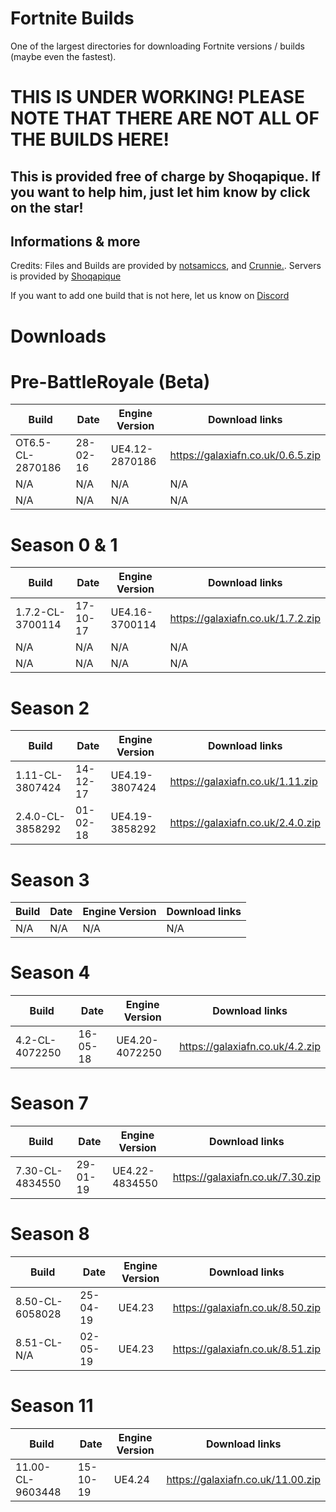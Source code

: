 # Fortnite Builds
One of the largest directories for downloading Fortnite versions / builds (maybe even the fastest).

# THIS IS UNDER WORKING! PLEASE NOTE THAT THERE ARE NOT ALL OF THE BUILDS HERE!
## This is provided free of charge by Shoqapique. If you want to help him, just let him know by click on the star!

##  Informations & more

Credits: Files and Builds are provided by [notsamiccs](https://github.com/notsamicc/Fortnite-Builds), and [Crunnie.](https://github.com/Crunnie). Servers is provided by [Shoqapique](https://github.com/Shoqaratio)

If you want to add one build that is not here, let us know on [Discord](https://discord.gg/KsNdAmqYsy)

# Downloads

# Pre-BattleRoyale (Beta)
| Build                  	 | Date          	 | Engine Version	    |		    Download links             |
| ------------------------------ | --------------------- | ------------------------ | ------------------------------ |
| OT6.5-CL-2870186        	 |  28-02-16	   	 | UE4.12-2870186	    |		https://galaxiafn.co.uk/0.6.5.zip|
| N/A                | N/A              | N/A           | N/A |
| N/A         	 |  N/A      	 | N/A	    |		N/A |

# Season 0 & 1
| Build                   	| Date          	 | Engine Version	    |		    Download links             |
| ----------------------------- | ---------------------- | ------------------------ | ------------------------------ |
| 1.7.2-CL-3700114        	| 17-10-17      	 | UE4.16-3700114	    |	        https://galaxiafn.co.uk/1.7.2.zip|
| N/A          	| N/A       	 | N/A	    |		N/A|
| N/A              | N/A               | N/A           | N/A|
 
# Season 2
| Build                         | Date           	 |  Engine Version	    |		    Download links             |
| ----------------------------- | ---------------------- | ------------------------ |------------------------------- |
| 1.11-CL-3807424         	| 14-12-17		 | UE4.19-3807424	    |		https://galaxiafn.co.uk/1.11.zip|
| 2.4.0-CL-3858292        	| 01-02-18	  	 | UE4.19-3858292	    |		https://galaxiafn.co.uk/2.4.0.zip|

# Season 3
| Build                         | Date           	 |  Engine Version	    |		    Download links             |
| ----------------------------- | ---------------------- | ------------------------ | ------------------------------ |
| N/A	 	| N/A	   	 | N/A	    |	N/A |

# Season 4
| Build                         | Date           	 |  Engine Version	    |		    Download links             |
| ----------------------------- | ---------------------- | ------------------------ | ------------------------------ |
| 4.2-CL-4072250          	| 16-05-18	 	 | UE4.20-4072250 	    | 		https://galaxiafn.co.uk/4.2.zip|

# Season 7
| Build                         | Date           	 |  Engine Version	    |		    Download links             |
| ----------------------------- | ---------------------- | ------------------------ | ------------------------------ |
| 7.30-CL-4834550         	| 29-01-19       	 | UE4.22-4834550	    |		https://galaxiafn.co.uk/7.30.zip|

# Season 8
| Build                         | Date           	 |  Engine Version	    |		    Download links             |
| ----------------------------- | ---------------------- | ------------------------ | ------------------------------ |
| 8.50-CL-6058028	        | 25-04-19       	 | UE4.23            	    |		https://galaxiafn.co.uk/8.50.zip|
| 8.51-CL-N/A	        | 02-05-19       	 | UE4.23            	    |		https://galaxiafn.co.uk/8.51.zip|

# Season 11
| Build                         | Date           	 |  Engine Version	    |		    Download links                     |
| ----------------------------- | ---------------- | ------------------- | --------------------------------------- |
| 11.00-CL-9603448	             | 15-10-19         | UE4.24              |	 https://galaxiafn.co.uk/11.00.zip|
